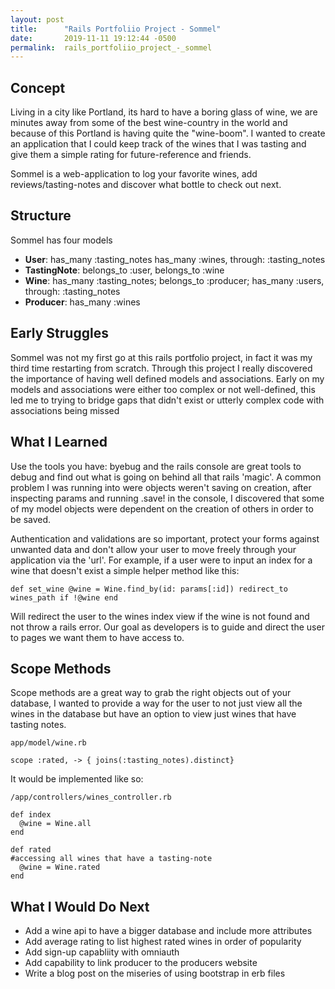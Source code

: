 ```yaml
---
layout: post
title:      "Rails Portfoliio Project - Sommel"
date:       2019-11-11 19:12:44 -0500
permalink:  rails_portfoliio_project_-_sommel
---
```



## Concept

Living in a city like Portland, its hard to have a boring glass of wine, we are minutes away from some of the best wine-country in the world and because of this Portland is having quite the "wine-boom".   I wanted to create an application that I could keep track of the wines that I was tasting and give them a simple rating for future-reference and friends.  

Sommel is a web-application to log your favorite wines, add reviews/tasting-notes and discover what bottle to check out next.

## Structure

Sommel has four models

* **User**:  has_many :tasting_notes  has_many :wines, through: :tasting_notes
* **TastingNote**: belongs_to :user, belongs_to :wine
* **Wine**: has_many :tasting_notes; belongs_to :producer; has_many :users, through: :tasting_notes
* **Producer**: has_many :wines


## Early Struggles

Sommel was not my first go at this rails portfolio project, in fact it was my third time restarting from scratch.  Through this project I really discovered the importance of having well defined models and associations. Early on my models and associations were either too complex or not well-defined, this led me to trying to bridge gaps that didn't exist or utterly complex code with associations being missed


## What I Learned

Use the tools you have:  byebug and the rails console are great tools to debug and find out what is going on behind all that rails 'magic'. A common problem I was running into were objects weren't saving  on creation, after inspecting params and running .save! in the console,  I discovered that some of my model objects were dependent on the creation of others in order to be saved.

Authentication and validations are so important, protect your forms against unwanted data and don't allow your user to move freely through your application via the 'url'. For example, if a user were to input an index for a wine that doesn't exist a simple helper method like this: 

`def set_wine
    @wine = Wine.find_by(id: params[:id])
    redirect_to wines_path if !@wine
  end`
	
Will redirect the user to the wines index view if the wine is not found and not throw a rails error.  Our goal as developers is  to guide and direct the user to pages we want them to have access to.

##  Scope Methods

Scope methods are a great way to grab the right objects out of your database, I wanted to provide a way for the user to not just view all the wines in the database but have an option to view just wines that have tasting notes.

```
app/model/wine.rb

scope :rated, -> { joins(:tasting_notes).distinct}
```

It would be implemented like so:
```
/app/controllers/wines_controller.rb

def index
  @wine = Wine.all
end

def rated
#accessing all wines that have a tasting-note
  @wine = Wine.rated
end
```

## What I Would Do Next
* Add a wine api to have a bigger database and include more attributes 
* Add average rating to list highest rated wines in order of popularity
* Add sign-up capabliity with omniauth
* Add capability to link producer to the producers website
* Write a blog post on the miseries of using bootstrap in erb files
	
